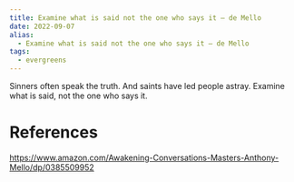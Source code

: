 ```yaml
---
title: Examine what is said not the one who says it — de Mello
date: 2022-09-07
alias:
  - Examine what is said not the one who says it — de Mello
tags:
  - evergreens
---
```

Sinners often speak the truth. And saints have led people astray. Examine what is said, not the one who says it.

# References

https://www.amazon.com/Awakening-Conversations-Masters-Anthony-Mello/dp/0385509952